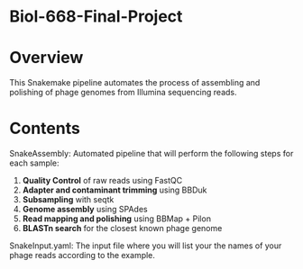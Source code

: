 # Biol-668-Final-Project

# Overview
This Snakemake pipeline automates the process of assembling and polishing of phage genomes from Illumina sequencing reads.

# Contents
SnakeAssembly: Automated pipeline that will perform the following steps for each sample:

  1. **Quality Control** of raw reads using FastQC
  2. **Adapter and contaminant trimming** using BBDuk
  3. **Subsampling** with seqtk
  4. **Genome assembly** using SPAdes
  5. **Read mapping and polishing** using BBMap + Pilon
  6. **BLASTn search** for the closest known phage genome

SnakeInput.yaml: The input file where you will list your the names of your phage reads according to the example.
